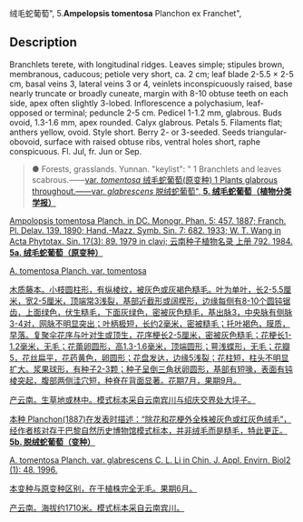 绒毛蛇葡萄",
5.**Ampelopsis tomentosa** Planchon ex Franchet",

## Description
Branchlets terete, with longitudinal ridges. Leaves simple; stipules brown, membranous, caducous; petiole very short, ca. 2 cm; leaf blade 2-5.5 × 2-5 cm, basal veins 3, lateral veins 3 or 4, veinlets inconspicuously raised, base nearly truncate or broadly cuneate, margin with 8-10 obtuse teeth on each side, apex often slightly 3-lobed. Inflorescence a polychasium, leaf-opposed or terminal; peduncle 2-5 cm. Pedicel 1-1.2 mm, glabrous. Buds ovoid, 1.3-1.6 mm, apex rounded. Calyx glabrous. Petals 5. Filaments flat; anthers yellow, ovoid. Style short. Berry 2- or 3-seeded. Seeds triangular-obovoid, surface with raised obtuse ribs, ventral holes short, raphe conspicuous. Fl. Jul, fr. Jun or Sep.

> ●  Forests, grasslands. Yunnan.
  "keylist": "
1 Branchlets and leaves scabrous.——<a href='/info/Ampelopsis tomentosa var. tomentosa?t=foc'>var. *tomentosa* 绒毛蛇葡萄(原变种)
1 Plants glabrous throughout.——<a href='/info/Ampelopsis tomentosa var. glabrescens?t=foc'>var. *glabrescens* 脱绒蛇葡萄",
**5. 绒毛蛇葡萄（植物分类学报）**

Ampolopsis tomentosa Planch. in DC. Monogr. Phan. 5: 457. 1887; Franch. Pl. Delav. 139. 1890; Hand.-Mazz. Symb. Sin. 7: 682. 1933; W. T. Wang in Acta Phytotax. Sin. 17(3): 89. 1979 in clavi; 云南种子植物名录 上册 792. 1984.
**5a. 绒毛蛇葡萄（原变种）**

A. tomentosa Planch. var. tomentosa

木质藤本。小枝圆柱形，有纵棱纹，被灰色或灰褐色糙毛。叶为单叶，长2-5.5厘米，宽2-5厘米，顶端常3浅裂，基部近截形或阔楔形，边缘每侧有8-10个圆钝锯齿，上面绿色，伏生糙毛，下面灰绿色，密被灰色糙毛，基出脉3，中央脉有侧脉3-4对，网脉不明显突出；叶柄极短，长约2毫米，密被糙毛；托叶褐色，膜质，早落。复聚伞花序与叶对生或顶生，花序梗长2-5厘米，密被灰色糙毛；花梗长1-1.2毫米，无毛；花蕾卵圆形，高1.3-1.6毫米，顶端圆形；萼浅蝶形，无毛；花瓣5，花丝扁平，花药黄色，卵圆形；花盘发达，边缘5浅裂；花柱短，柱头不明显扩大。浆果球形，有种子2-3颗；种子呈倒三角状卵圆形，基部有短喙，表面有钝棱突起，腹部两侧洼穴短，种脊在背面显著。花期7月，果期9月。

产云南。生草地或林中。模式标本采自云南宾川与绍庆交界处大坪子。

本种 Planchon(1887)在发表时描述：“除花和花梗外全株被灰色或红灰色绒毛”，经作者核对存于巴黎自然历史博物馆模式标本，并非绒毛而是糙毛，特此更正。
**5b. 脱绒蛇葡萄（变种）**

A. tomentosa Planch. var. glabrescens C. L. Li in Chin. J. Appl. Envirn. Biol2 (1): 48. 1996.

本变种与原变种区别，在于植株完全无毛。果期6月。

产云南。海拔约1710米。模式标本采自云南宾川。

